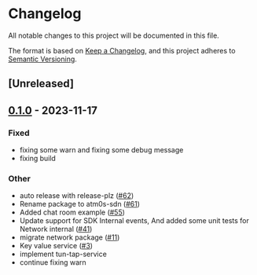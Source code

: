 # Changelog
All notable changes to this project will be documented in this file.

The format is based on [Keep a Changelog](https://keepachangelog.com/en/1.0.0/),
and this project adheres to [Semantic Versioning](https://semver.org/spec/v2.0.0.html).

## [Unreleased]

## [0.1.0](https://github.com/8xFF/atm0s-sdn/releases/tag/atm0s-sdn-layers-spread-router-sync-v0.1.0) - 2023-11-17

### Fixed
- fixing some warn and fixing some debug message
- fixing build

### Other
- auto release with release-plz ([#62](https://github.com/8xFF/atm0s-sdn/pull/62))
- Rename package to atm0s-sdn ([#61](https://github.com/8xFF/atm0s-sdn/pull/61))
- Added chat room example ([#55](https://github.com/8xFF/atm0s-sdn/pull/55))
- Update support for SDK Internal events, And added some unit tests for Network internal ([#41](https://github.com/8xFF/atm0s-sdn/pull/41))
- migrate network package ([#11](https://github.com/8xFF/atm0s-sdn/pull/11))
- Key value service ([#3](https://github.com/8xFF/atm0s-sdn/pull/3))
- implement tun-tap-service
- continue fixing warn
